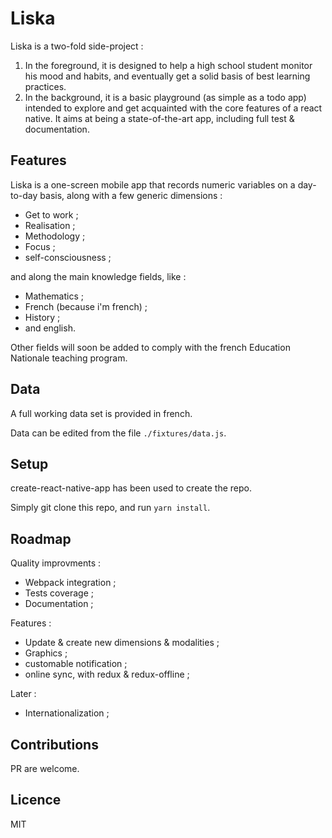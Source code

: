 # Liska

Liska is a two-fold side-project :

1. In the foreground, it is designed to help a high school student monitor his mood and habits, and eventually get a solid basis of best learning practices.
2. In the background, it is a basic playground (as simple as a todo app) intended to explore and get acquainted with the core features of a react native. It aims at being a state-of-the-art app, including full test & documentation.

## Features

Liska is a one-screen mobile app that records numeric variables on a day-to-day basis, along with a few generic dimensions : 

* Get to work ;
* Realisation ;
* Methodology ;
* Focus ;
* self-consciousness ;

and along the main knowledge fields, like :

* Mathematics ;
* French (because i'm french) ;
* History ;
* and english.

Other fields will soon be added to comply with the french Education Nationale teaching program.

## Data

A full working data set is provided in french.

Data can be edited from the file `./fixtures/data.js`.

## Setup

create-react-native-app has been used to create the repo. 

Simply git clone this repo, and run `yarn install`.

## Roadmap

Quality improvments :

* Webpack integration ;
* Tests coverage ;
* Documentation ;

Features :

* Update & create new dimensions & modalities ;
* Graphics ;
* customable notification ;
* online sync, with redux & redux-offline ;

Later :

* Internationalization ;

## Contributions

PR are welcome.

## Licence

MIT